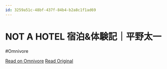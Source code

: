 ```yaml
---
id: 3259a51c-48bf-437f-84b4-b2a8c1f1ad69
---
```


# NOT A HOTEL 宿泊&体験記｜平野太一
#Omnivore

[Read on Omnivore](https://omnivore.app/me/not-a-hotel-19095c9149e)
[Read Original](https://note.com/yriica/n/n8fd8c464dc00)


